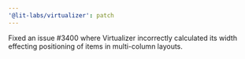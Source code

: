 ```yaml
---
'@lit-labs/virtualizer': patch
---
```


Fixed an issue #3400 where Virtualizer incorrectly calculated its width effecting positioning of items in multi-column layouts.
